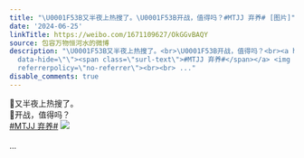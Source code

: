 ```yaml
---
title: "\U0001F53B又半夜上热搜了。\U0001F53B开战，值得吗？#MTJJ 弃养# [图片]"
date: '2024-06-25'
linkTitle: https://weibo.com/1671109627/OkGGvBAQY
source: 包容万物恒河水的微博
description: "\U0001F53B又半夜上热搜了。<br>\U0001F53B开战，值得吗？<br><a href=\"https://m.weibo.cn/search?containerid=231522type%3D1%26t%3D10%26q%3D%23MTJJ+%E5%BC%83%E5%85%BB%23&amp;extparam=%23MTJJ+%E5%BC%83%E5%85%BB%23\"
  data-hide=\"\"><span class=\"surl-text\">#MTJJ 弃养#</span></a> <img style=\"\" src=\"https://tvax2.sinaimg.cn/large/639b1bfbly1hr21xztzgsj206t00vq2q.jpg\"
  referrerpolicy=\"no-referrer\"><br><br> ..."
disable_comments: true
---
```

🔻又半夜上热搜了。<br>🔻开战，值得吗？<br><a href="https://m.weibo.cn/search?containerid=231522type%3D1%26t%3D10%26q%3D%23MTJJ+%E5%BC%83%E5%85%BB%23&amp;extparam=%23MTJJ+%E5%BC%83%E5%85%BB%23" data-hide=""><span class="surl-text">#MTJJ 弃养#</span></a> <img style="" src="https://tvax2.sinaimg.cn/large/639b1bfbly1hr21xztzgsj206t00vq2q.jpg" referrerpolicy="no-referrer"><br><br> ...
